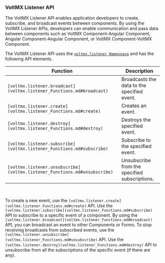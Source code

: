 ﻿  

### <a id=“voltmx-listener-api”></a>VoltMX Listener API


The VoltMX Listener API enables application developers to create, subscribe, and broadcast events between components. By using the VoltMX Listener APIs, developers can enable communication and pass data between components such as VoltMX Component-Angular Component, Angular Component-Angular Component, or VoltMX Component-VoltMX Component.

The VoltMX Listener API uses the [`voltmx.listener Namespace`](voltmx.listener_Functions.md#top) and has the following API elements.

 
| Function | Description |
| --- | --- |
| `[voltmx.listener.broadcast](voltmx.listener_Functions.md#broadcast)` | Broadcasts the data to the specified event. |
| `[voltmx.listener.create](voltmx.listener_Functions.md#create)` | Creates an event. |
| `[voltmx.listener.destroy](voltmx.listener_Functions.md#destroy)` | Destroys the specified event. |
| `[voltmx.listener.subscribe](voltmx.listener_Functions.md#subscribe)` | Subscribe to the specified event. |
| `[voltmx.listener.unsubscribe](voltmx.listener_Functions.md#unsubscribe)` | Unsubscribe from the specified subscriptions. |

 

To create a new event, use the `[voltmx.listener.create](voltmx.listener_Functions.md#create)` API. Use the `[voltmx.listener.subscribe](voltmx.listener_Functions.md#subscribe)` API to subscribe to a specific event of a component. By using the `[voltmx.listener.broadcast](voltmx.listener_Functions.md#broadcast)` API, you can broadcast an event to other Components or Forms. To stop receiving broadcasts from subscribed events, use the `[voltmx.listener.unsubscribe](voltmx.listener_Functions.md#unsubscribe)` API. Use the `[voltmx.listener.destroy](voltmx.listener_Functions.md#destroy)` API to unsubscribe from all the subscriptions of the specific event (if there are any).
